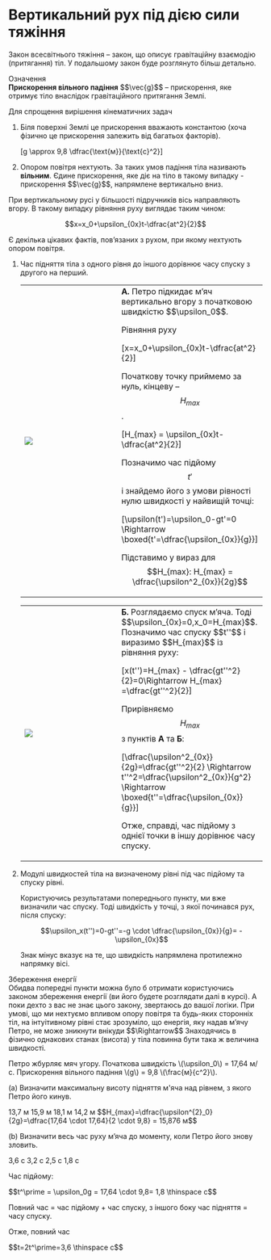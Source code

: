 # Вертикальний рух пiд дiєю сили тяжiння

<span class="p1">Закон всесвiтнього тяжiння</span> – закон, що описує гравiтацiйну взаємодiю (притягання) тiл. У подальшому закон буде розглянуто бiльш детально.

<div class="eoz-wrap">
<span class="eoz">Означення</span>
<div class="eoz-text">
<b>Прискорення вiльного падiння</b> $$\vec{g}$$ – прискорення, яке отримує тiло внаслiдок
гравiтацiйного притягання Землi.
<p></p>

Для спрощення вирiшення кiнематичних задач
<ol>
<li>Бiля поверхнi Землi це прискорення вважають константою (хоча фiзично це прискорення залежить вiд багатьох факторiв).</li>

\[g \approx 9,8 \dfrac{\text{м}}{\text{c}^2}\]

<li>Опором повiтря нехтують. За таких умов падiння тiла називають <b>вiльним</b>. Єдине прискорення, яке дiє на тiло в такому випадку - прискорення $$\vec{g}$$, напрямлене вертикально вниз.</li>
</ol>
</div>
</div>

При вертикальному русi у бiльшостi пiдручникiв вiсь направляють вгору. В такому випадку рiвняння руху виглядає таким чином:

$$x=x_0+\upsilon_{0x}t-\dfrac{at^2}{2}$$

Є декiлька цiкавих фактiв, пов’язаних з рухом, при якому нехтують опором повiтря.

<ol>
<li><p1>Час пiдняття тiла з одного рiвня до iншого дорiвнює часу спуску з другого на перший.</p1>
<table style="width:100%"><tr border ="0"><td><img class="image"  src="https://rawgit.com/chudaol/ed-era-book-physics/master/images/chapter_2/8.svg" /></td><td width="60%"><b>А.</b> Петро пiдкидає м’яч вертикально вгору з початковою швидкiстю $$\upsilon_0$$. 

Рiвняння руху 

\[x=x_0+\upsilon_{0x}t-\dfrac{at^2}{2}\] 

Початкову точку приймемо за нуль, кiнцеву – $$H_{max}$$.

\[H_{max} = \upsilon_{0x}t-\dfrac{at^2}{2}\]

Позначимо час пiдйому $$t'$$ i знайдемо його з умови рiвностi нулю швидкостi у найвищiй точцi:

\[\upsilon(t')=\upsilon_0-gt'=0 \Rightarrow \boxed{t'=\dfrac{\upsilon_{0x}}{g}}\]

Пiдставимо у вираз для $$H_{max}: H_{max} = \dfrac{\upsilon^2_{0x}}{2g}$$</td></tr></table>
<table style="width:100%"><tr><td><img class="image"  src="https://rawgit.com/chudaol/ed-era-book-physics/master/images/chapter_2/9.svg" /></td><td width="60%" border="0"><b>Б.</b> Розглядаємо спуск м’яча. Тодi $$\upsilon_{0x}=0,x_0=H_{max}$$. Позначимо час спуску $$t''$$ i виразимо $$H_{max}$$ iз рiвняння руху:

\[x(t'')=H_{max} - \dfrac{gt''^2}{2}=0\Rightarrow H_{max} =\dfrac{gt''^2}{2}\]

Прирiвняємо $$H_{max}$$ з пунктiв <b>А</b> та <b>Б</b>:

\[\dfrac{\upsilon^2_{0x}}{2g}=\dfrac{gt''^2}{2} \Rightarrow t''^2=\dfrac{\upsilon^2_{0x}}{g^2} \Rightarrow \boxed{t''=\dfrac{\upsilon_{0x}}{g}}\]

Отже, справдi, час пiдйому з однiєї точки в iншу дорiвнює часу спуску.</td></tr></table></li>

<li><p1>Модулi швидкостей тiла на визначеному рiвнi пiд час пiдйому та спуску рiвнi.</p1>

Користуючись результатами попереднього пункту, ми вже визначили час спуску. Тодi швидкiсть у точцi, з якої починався рух, пiсля спуску:

$$\upsilon_x(t'')=0-gt''=-g \cdot \dfrac{\upsilon_{0x}}{g}= -\upsilon_{0x}$$

Знак мiнус вказує на те, що швидкiсть напрямлена протилежно напрямку вiсi.</li>

</ol>

<div class="add-wrap">
<span class="add">Збереження енергiї</span>
<div class="add-text">
Обидва попереднi пункти можна було б отримати користуючись законом збереження енергiї (ви його будете розглядати далi в курсi). А поки дехто з вас не знає цього закону, звертаюсь до вашої логiки. При умовi, що ми нехтуємо впливом опору повiтря та будь-яких стороннiх тiл, на iнтуiтивному рiвнi стає зрозумiло, що енергiя, яку надав м’ячу Петро, не може зникнути внiкуди $$\Rightarrow$$ Знаходячись в фiзично однакових станах (висота) у тiла повинна бути така ж величина швидкостi.
</div>
</div>

<quiz correctLabel="correct!" incorrectLabel="incorrect!" checkLabel="check ansert">
<p>Петро жбурляє мяч угору. Початкова швидкiсть \(\upsilon_0\) = 17,64 м/с. Прискорення вiльного падiння \(g\) = 9,8 \(\frac{м}{с^2}\).</p>
<question>
<p>(a) Визначити максимальну висоту пiдняття м'яча над рiвнем, з якого Петро його кинув.</p>
<answer>13,7 м</answer>
<answer correct>15,9 м</answer>
<answer>18,1 м</answer>
<answer>14,2 м</answer>
<explanation>
$$H_{max}=\dfrac{\upsilon^{2}_0}{2g}=\dfrac{17,64 \cdot 17,64}{2 \cdot 9,8} = 15,876 м$$
</explanation>
</question>

<question>
<p>(b) Визначити весь час руху м’яча до моменту, коли Петро його знову зловить.</p>
<answer correct>3,6 c</answer>
<answer>3,2 c</answer>
<answer>2,5 c</answer>
<answer>1,8 c</answer>
<explanation>
<p>Час пiдйому:</p>
$$t^\prime = \upsilon_0g = 17,64 \cdot 9,8= 1,8 \thinspace c$$
<p>Повний час = час пiдйому + час спуску, з iншого боку час пiдняття = часу спуску.</p>
<p>Отже, повний час</p>
<p>$$t=2t^\prime=3,6 \thinspace c$$</p>
</explanation>
</question>
</quiz>

